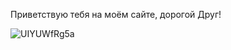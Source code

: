 Приветствую тебя на моём сайте, дорогой Друг!


![UIYUWfRg5a](https://github.com/AngelinaTest/site/assets/170348669/34abf421-fb74-4f89-b336-b0d957a6ca7d)
